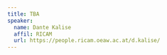 ```yaml
---
title: TBA
speaker:
  name: Dante Kalise
  affil: RICAM
  url: https://people.ricam.oeaw.ac.at/d.kalise/
---
```

